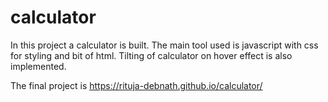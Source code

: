 # calculator
In this project a calculator is built. The main tool used is javascript with css for styling and bit of html. Tilting of calculator on hover effect is also implemented. 

The final project is https://rituja-debnath.github.io/calculator/
